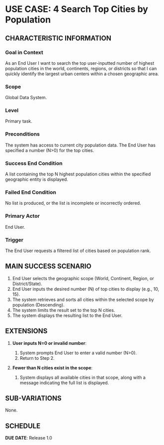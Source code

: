 # USE CASE: 4 Search Top Cities by Population

## CHARACTERISTIC INFORMATION

### Goal in Context

As an End User I want to search the top user-inputted number of highest population cities in the world, continents, regions, or districts so that I can quickly identify the largest urban centers within a chosen geographic area.

### Scope

Global Data System.

### Level

Primary task.

### Preconditions

The system has access to current city population data.
The End User has specified a number (N>0) for the top cities.

### Success End Condition

A list containing the top N highest population cities within the specified geographic entity is displayed.

### Failed End Condition

No list is produced, or the list is incomplete or incorrectly ordered.

### Primary Actor

End User.

### Trigger

The End User requests a filtered list of cities based on population rank.

## MAIN SUCCESS SCENARIO

1. End User selects the geographic scope (World, Continent, Region, or District/State).
2. End User inputs the desired number (N) of top cities to display (e.g., 10, 15).
3. The system retrieves and sorts all cities within the selected scope by population (Descending).
4. The system limits the result set to the top N cities.
5. The system displays the resulting list to the End User.

## EXTENSIONS

1. **User inputs N=0 or invalid number**:
    1. System prompts End User to enter a valid number (N>0).
    2. Return to Step 2.

2. **Fewer than N cities exist in the scope**:
    1. System displays all available cities in that scope, along with a message indicating the full list is displayed.

## SUB-VARIATIONS

None.

## SCHEDULE

**DUE DATE**: Release 1.0
